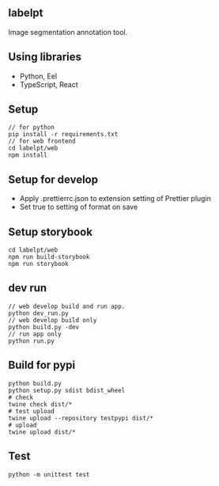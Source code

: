 ## labelpt

Image segmentation annotation tool.

## Using libraries

- Python, Eel
- TypeScript, React

## Setup

```
// for python
pip install -r requirements.txt
// for web frontend
cd labelpt/web
npm install
```

## Setup for develop

- Apply .prettierrc.json to extension setting of Prettier plugin
- Set true to setting of format on save

## Setup storybook

```
cd labelpt/web
npm run build-storybook
npm run storybook
```

## dev run

```
// web develop build and run app.
python dev_run.py
// web develop build only
python build.py -dev
// run app only
python run.py
```

## Build for pypi

```
python build.py
python setup.py sdist bdist_wheel
# check
twine check dist/*
# test upload
twine upload --repository testpypi dist/*
# upload
twine upload dist/*
```

## Test

```
python -m unittest test
```